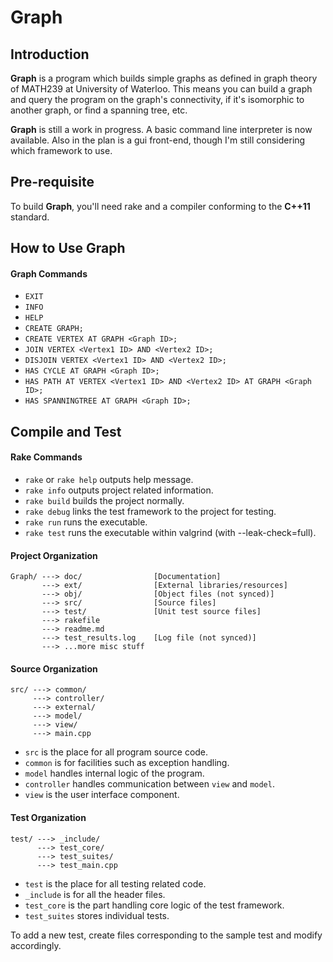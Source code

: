 Graph
=====

Introduction
------------
**Graph** is a program which builds simple graphs as defined in graph theory of MATH239
at University of Waterloo.
This means you can build a graph and query the program on the graph's connectivity,
if it's isomorphic to another graph, or find a spanning tree, etc.

**Graph** is still a work in progress.
A basic command line interpreter is now available.
Also in the plan is a gui front-end, though I'm still considering which framework to use.

Pre-requisite
--------------

To build **Graph**, you'll need rake and a compiler conforming to the **C++11** standard.

How to Use Graph
----------------

#### Graph Commands
* `EXIT`
* `INFO`
* `HELP`
* `CREATE GRAPH;`
* `CREATE VERTEX AT GRAPH <Graph ID>;`
* `JOIN VERTEX <Vertex1 ID> AND <Vertex2 ID>;`
* `DISJOIN VERTEX <Vertex1 ID> AND <Vertex2 ID>;`
* `HAS CYCLE AT GRAPH <Graph ID>;`
* `HAS PATH AT VERTEX <Vertex1 ID> AND <Vertex2 ID> AT GRAPH <Graph ID>;`
* `HAS SPANNINGTREE AT GRAPH <Graph ID>;`

Compile and Test
-----------------------

#### Rake Commands
* `rake` or `rake help` outputs help message.
* `rake info` outputs project related information.
* `rake build` builds the project normally.
* `rake debug` links the test framework to the project for testing.
* `rake run` runs the executable.
* `rake test` runs the executable within valgrind (with --leak-check=full).

#### Project Organization
    Graph/ ---> doc/                [Documentation]
           ---> ext/                [External libraries/resources]
           ---> obj/                [Object files (not synced)]
           ---> src/                [Source files]
           ---> test/               [Unit test source files]
           ---> rakefile
           ---> readme.md
           ---> test_results.log    [Log file (not synced)]
           ---> ...more misc stuff

#### Source Organization
    src/ ---> common/
         ---> controller/
         ---> external/
         ---> model/
         ---> view/
         ---> main.cpp

* `src` is the place for all program source code.
* `common` is for facilities such as exception handling.
* `model` handles internal logic of the program.
* `controller` handles communication between `view` and `model`.
* `view` is the user interface component.

#### Test Organization
    test/ ---> _include/
          ---> test_core/
          ---> test_suites/
          ---> test_main.cpp

* `test` is the place for all testing related code.
* `_include` is for all the header files.
* `test_core` is the part handling core logic of the test framework.
* `test_suites` stores individual tests.

To add a new test, create files corresponding to the sample test and modify accordingly.
